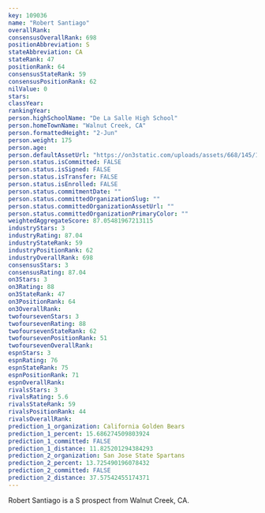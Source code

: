 ```yaml
---
key: 109036
name: "Robert Santiago"
overallRank: 
consensusOverallRank: 698
positionAbbreviation: S
stateAbbreviation: CA
stateRank: 47
positionRank: 64
consensusStateRank: 59
consensusPositionRank: 62
nilValue: 0
stars: 
classYear: 
rankingYear: 
person.highSchoolName: "De La Salle High School"
person.homeTownName: "Walnut Creek, CA"
person.formattedHeight: "2-Jun"
person.weight: 175
person.age: 
person.defaultAssetUrl: "https://on3static.com/uploads/assets/668/145/145668.png"
person.status.isCommitted: FALSE
person.status.isSigned: FALSE
person.status.isTransfer: FALSE
person.status.isEnrolled: FALSE
person.status.commitmentDate: ""
person.status.committedOrganizationSlug: ""
person.status.committedOrganizationAssetUrl: ""
person.status.committedOrganizationPrimaryColor: ""
weightedAggregateScore: 87.05481967213115
industryStars: 3
industryRating: 87.04
industryStateRank: 59
industryPositionRank: 62
industryOverallRank: 698
consensusStars: 3
consensusRating: 87.04
on3Stars: 3
on3Rating: 88
on3StateRank: 47
on3PositionRank: 64
on3OverallRank: 
twofoursevenStars: 3
twofoursevenRating: 88
twofoursevenStateRank: 62
twofoursevenPositionRank: 51
twofoursevenOverallRank: 
espnStars: 3
espnRating: 76
espnStateRank: 75
espnPositionRank: 71
espnOverallRank: 
rivalsStars: 3
rivalsRating: 5.6
rivalsStateRank: 59
rivalsPositionRank: 44
rivalsOverallRank: 
prediction_1_organization: California Golden Bears
prediction_1_percent: 15.686274509803924
prediction_1_committed: FALSE
prediction_1_distance: 11.825201294384293
prediction_2_organization: San Jose State Spartans
prediction_2_percent: 13.725490196078432
prediction_2_committed: FALSE
prediction_2_distance: 37.57542455174371
---
```

Robert Santiago is a S prospect from Walnut Creek, CA.